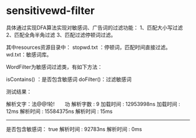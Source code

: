 # sensitivewd-filter
具体通过实现DFA算法实现对敏感词、广告词的过滤功能：
 1、匹配大小写过滤
 2、匹配全角半角过滤
 3、匹配过滤停顿词过滤。
 
其中resources资源目录中：
stopwd.txt ：停顿词，匹配时间直接过滤。
wd.txt：敏感词库。


WordFilter为敏感词过滤类，有如下方法：

isContains() ：是否包含敏感词
doFilter()：过滤敏感词

测试结果：

解析文字：法@@!轮!　　功
解析字数 : 9
加载时间 : 12953998ns
加载时间 : 12ms
解析时间 : 15584375ns
解析时间 : 15ms
*********

是否包含敏感词： true
解析时间 : 92783ns
解析时间 : 0ms

